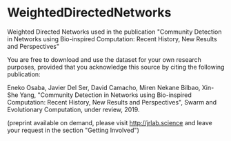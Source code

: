# WeightedDirectedNetworks
Weighted Directed Networks used in the publication "Community Detection in Networks using Bio-inspired Computation: Recent History, New Results and Perspectives"

You are free to download and use the dataset for your own research purposes, provided that you acknowledge this source by citing the following publication:

Eneko Osaba, Javier Del Ser, David Camacho, Miren Nekane Bilbao, Xin-She Yang, "Community Detection in Networks using Bio-inspired Computation: Recent History, New Results and Perspectives", Swarm and Evolutionary Computation, under review, 2019.

(preprint available on demand, please visit http://jrlab.science and leave your request in the section "Getting Involved")
